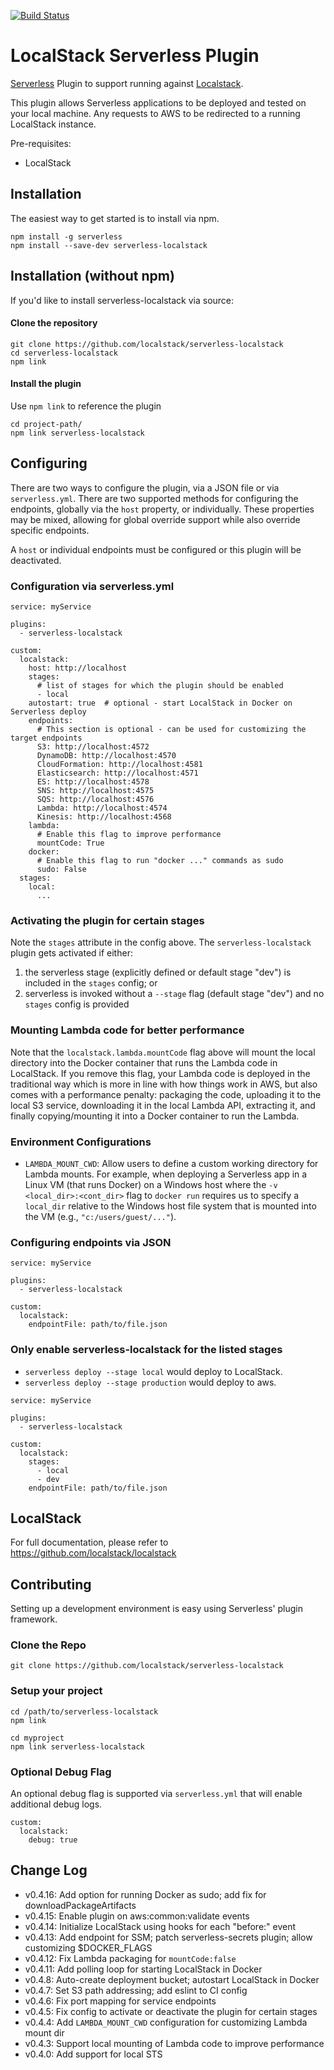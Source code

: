 [![Build Status](https://travis-ci.org/localstack/serverless-localstack.svg)](https://travis-ci.org/localstack/serverless-localstack)

# LocalStack Serverless Plugin

[Serverless](https://serverless.com/) Plugin to support running against [Localstack](https://github.com/localstack/localstack).

This plugin allows Serverless applications to be deployed and tested on your local machine. Any requests to AWS to be redirected to a running LocalStack instance.

Pre-requisites:
* LocalStack

## Installation

The easiest way to get started is to install via npm.

    npm install -g serverless
    npm install --save-dev serverless-localstack

## Installation (without npm)

If you'd like to install serverless-localstack via source:

#### Clone the repository

```
git clone https://github.com/localstack/serverless-localstack
cd serverless-localstack
npm link      
```

#### Install the plugin

Use `npm link` to reference the plugin

```
cd project-path/
npm link serverless-localstack
```

## Configuring

There are two ways to configure the plugin, via a JSON file or via `serverless.yml`.
There are two supported methods for configuring the endpoints, globally via the
`host` property, or individually. These properties may be mixed, allowing for
global override support while also override specific endpoints.

A `host` or individual endpoints must be configured or this plugin will be deactivated.

### Configuration via serverless.yml

```
service: myService

plugins:
  - serverless-localstack

custom:
  localstack:
    host: http://localhost
    stages:
      # list of stages for which the plugin should be enabled
      - local
    autostart: true  # optional - start LocalStack in Docker on Serverless deploy
    endpoints:
      # This section is optional - can be used for customizing the target endpoints
      S3: http://localhost:4572
      DynamoDB: http://localhost:4570
      CloudFormation: http://localhost:4581
      Elasticsearch: http://localhost:4571
      ES: http://localhost:4578
      SNS: http://localhost:4575
      SQS: http://localhost:4576
      Lambda: http://localhost:4574
      Kinesis: http://localhost:4568
    lambda:
      # Enable this flag to improve performance
      mountCode: True
    docker:
      # Enable this flag to run "docker ..." commands as sudo
      sudo: False
  stages:
    local:
      ...
```

### Activating the plugin for certain stages

Note the `stages` attribute in the config above. The `serverless-localstack` plugin gets activated if either:
  1. the serverless stage (explicitly defined or default stage "dev") is included in the `stages` config; or
  2. serverless is invoked without a `--stage` flag (default stage "dev") and no `stages` config is provided

### Mounting Lambda code for better performance

Note that the `localstack.lambda.mountCode` flag above will mount the local directory
into the Docker container that runs the Lambda code in LocalStack. If you remove this
flag, your Lambda code is deployed in the traditional way which is more in line with
how things work in AWS, but also comes with a performance penalty: packaging the code,
uploading it to the local S3 service, downloading it in the local Lambda API, extracting
it, and finally copying/mounting it into a Docker container to run the Lambda.

### Environment Configurations

* `LAMBDA_MOUNT_CWD`: Allow users to define a custom working directory for Lambda mounts.
   For example, when deploying a Serverless app in a Linux VM (that runs Docker) on a
   Windows host where the `-v <local_dir>:<cont_dir>` flag to `docker run` requires us
   to specify a `local_dir` relative to the Windows host file system that is mounted
   into the VM (e.g., `"c:/users/guest/..."`).

### Configuring endpoints via JSON

```
service: myService

plugins:
  - serverless-localstack

custom:
  localstack:
    endpointFile: path/to/file.json
```

### Only enable serverless-localstack for the listed stages
* ```serverless deploy --stage local``` would deploy to LocalStack.
* ```serverless deploy --stage production``` would deploy to aws.

```
service: myService

plugins:
  - serverless-localstack

custom:
  localstack:
    stages:
      - local
      - dev
    endpointFile: path/to/file.json
```

## LocalStack

For full documentation, please refer to https://github.com/localstack/localstack

## Contributing

Setting up a development environment is easy using Serverless' plugin framework.

### Clone the Repo

```
git clone https://github.com/localstack/serverless-localstack
```

### Setup your project

```
cd /path/to/serverless-localstack
npm link

cd myproject
npm link serverless-localstack
```

### Optional Debug Flag

An optional debug flag is supported via `serverless.yml` that will enable additional debug logs.

```
custom:
  localstack:
    debug: true
```

## Change Log

* v0.4.16: Add option for running Docker as sudo; add fix for downloadPackageArtifacts
* v0.4.15: Enable plugin on aws:common:validate events
* v0.4.14: Initialize LocalStack using hooks for each "before:" event
* v0.4.13: Add endpoint for SSM; patch serverless-secrets plugin; allow customizing $DOCKER_FLAGS
* v0.4.12: Fix Lambda packaging for `mountCode:false`
* v0.4.11: Add polling loop for starting LocalStack in Docker
* v0.4.8: Auto-create deployment bucket; autostart LocalStack in Docker
* v0.4.7: Set S3 path addressing; add eslint to CI config
* v0.4.6: Fix port mapping for service endpoints
* v0.4.5: Fix config to activate or deactivate the plugin for certain stages
* v0.4.4: Add `LAMBDA_MOUNT_CWD` configuration for customizing Lambda mount dir
* v0.4.3: Support local mounting of Lambda code to improve performance
* v0.4.0: Add support for local STS
